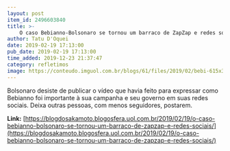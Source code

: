 ```yaml
---
layout: post
item_id: 2496603840
title: >-
    O caso Bebianno-Bolsonaro se tornou um barraco de ZapZap e redes sociais
author: Tatu D'Oquei
date: 2019-02-19 17:13:00
pub_date: 2019-02-19 17:13:00
time_added: 2019-12-23 21:37:47
category: refletimos
image: https://conteudo.imguol.com.br/blogs/61/files/2019/02/bebi-615x300.jpg
---
```


Bolsonaro desiste de publicar o vídeo que havia feito para expressar como Bebianno foi importante à sua campanha e seu governo em suas redes sociais. Deixa outras pessoas, com menos seguidores, postarem.

**Link:** [https://blogdosakamoto.blogosfera.uol.com.br/2019/02/19/o-caso-bebianno-bolsonaro-se-tornou-um-barraco-de-zapzap-e-redes-sociais/](https://blogdosakamoto.blogosfera.uol.com.br/2019/02/19/o-caso-bebianno-bolsonaro-se-tornou-um-barraco-de-zapzap-e-redes-sociais/)

